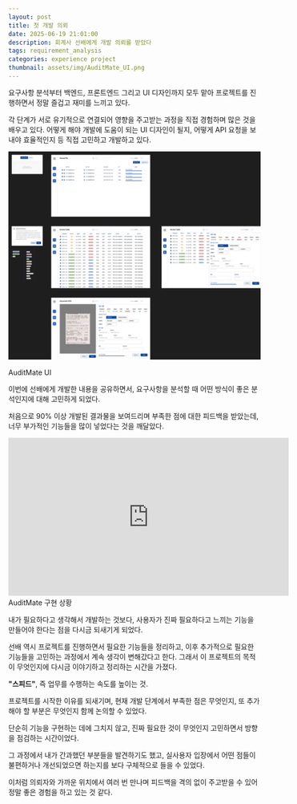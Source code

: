 ```yaml
---
layout: post
title: 첫 개발 의뢰
date: 2025-06-19 21:01:00
description: 회계사 선배에게 개발 의뢰를 받았다
tags: requirement_analysis
categories: experience project
thumbnail: assets/img/AuditMate_UI.png
---
```


요구사항 분석부터 백엔드, 프론트엔드 그리고 UI 디자인까지 모두 맡아 프로젝트를 진행하면서 정말 즐겁고 재미를 느끼고 있다.

각 단계가 서로 유기적으로 연결되어 영향을 주고받는 과정을 직접 경험하며 많은 것을 배우고 있다.
어떻게 해야 개발에 도움이 되는 UI 디자인이 될지, 어떻게 API 요청을 보내야 효율적인지 등 직접 고민하고 개발하고 있다.

![UI](../assets/img/AuditMate_UI.png)
<div class="caption">
    AuditMate UI
</div>

이번에 선배에게 개발한 내용을 공유하면서, 요구사항을 분석할 때 어떤 방식이 좋은 분석인지에 대해 고민하게 되었다.

처음으로 90% 이상 개발된 결과물을 보여드리며 부족한 점에 대한 피드백을 받았는데, 너무 부가적인 기능들을 많이 넣었다는 것을 깨달았다.

<iframe width="560" height="315" src="https://youtu.be/embed/oICY6NiGGWA" frameborder="0" allowfullscreen></iframe>
<div class="caption">
    AuditMate 구현 상황
</div>


내가 필요하다고 생각해서 개발하는 것보다, 사용자가 진짜 필요하다고 느끼는 기능을 만들어야 한다는 점을 다시금 되새기게 되었다.

선배 역시 프로젝트를 진행하면서 필요한 기능들을 정리하고, 이후 추가적으로 필요한 기능들을 고민하는 과정에서 계속 생각이 변해갔다고 한다.
그래서 이 프로젝트의 목적이 무엇인지에 다시금 이야기하고 정리하는 시간을 가졌다.

**"스피드"**, 즉 업무를 수행하는 속도를 높이는 것.

프로젝트를 시작한 이유를 되새기며, 현재 개발 단계에서 부족한 점은 무엇인지, 또 추가해야 할 부분은 무엇인지 함께 논의할 수 있었다.

단순히 기능을 구현하는 데에 그치지 않고, 진짜 필요한 것이 무엇인지 고민하면서 방향을 점검하는 시간이었다.

그 과정에서 내가 간과했던 부분들을 발견하기도 했고, 실사용자 입장에서 어떤 점들이 불편하거나 개선되었으면 하는지를 보다 구체적으로 들을 수 있었다.

이처럼 의뢰자와 가까운 위치에서 여러 번 만나며 피드백을 격의 없이 주고받을 수 있어 정말 좋은 경험을 하고 있는 것 같다.


